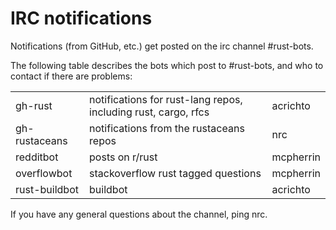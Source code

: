 # IRC notifications

Notifications (from GitHub, etc.) get posted on the irc channel #rust-bots.

The following table describes the bots which post to #rust-bots, and who to contact if there are problems:

|               |                                                                |           |
|---------------|----------------------------------------------------------------|-----------|
| gh-rust       | notifications for rust-lang repos, including rust, cargo, rfcs | acrichto  |
| gh-rustaceans | notifications from the rustaceans repos                        | nrc       |
| redditbot     | posts on r/rust                                                | mcpherrin |
| overflowbot   | stackoverflow rust tagged questions                            | mcpherrin |
| rust-buildbot | buildbot                                                       | acrichto  |

If you have any general questions about the channel, ping nrc.
